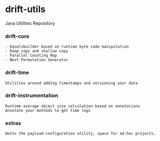 # drift-utils
Java Utilities Repository

### drift-core
    - Equalsbuilder based on runtime byte code manipulation
    - Deep copy and shallow copy
    - Parallel Counting Map
    - Next Permutation Generator
    
### drift-time
    Utilities around adding timestamps and versioning your data
    
### drift-instrumentation
    Runtime average object size calculation based on annotations
    Annotate your methods to get time logs
    
### extras
    Hosts the payload-configuration utility, space for ad-hoc projects.



